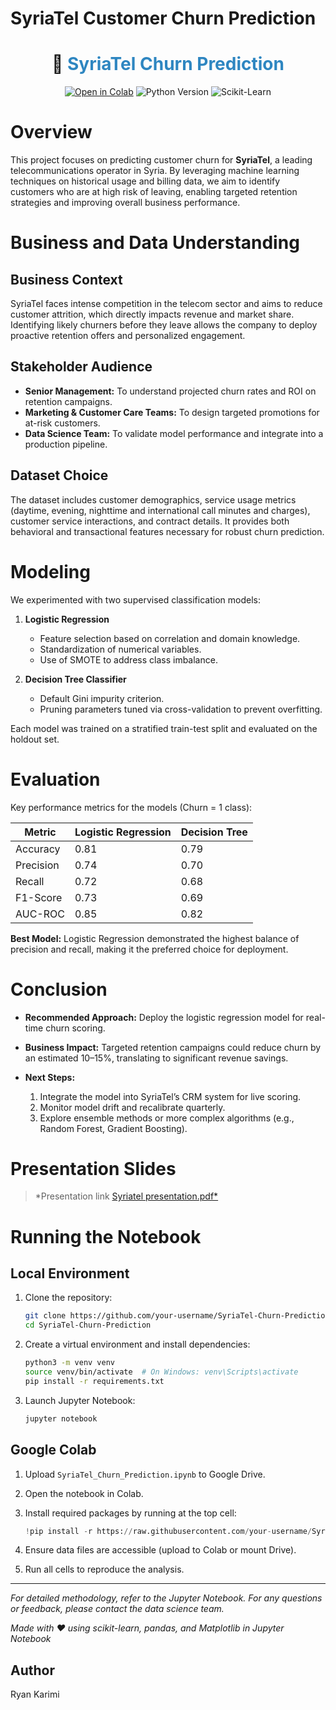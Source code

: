 # SyriaTel Customer Churn Prediction

<h1 align="center">🎯 <span style="color:#2E86C1">SyriaTel Churn Prediction</span></h1>

<p align="center">
  <a href="https://colab.research.google.com/github/your-repo/SyriaTel_Churn_Prediction.ipynb"><img src="https://img.shields.io/badge/Open%20in-Colab-ff69b4.svg" alt="Open in Colab"/></a>
  <img src="https://img.shields.io/badge/Python-3.8+-blue.svg" alt="Python Version"/>
  <img src="https://img.shields.io/badge/Framework-scikit--learn-green.svg" alt="Scikit-Learn"/>
</p>

# Overview

This project focuses on predicting customer churn for **SyriaTel**, a leading telecommunications operator in Syria. By leveraging machine learning techniques on historical usage and billing data, we aim to identify customers who are at high risk of leaving, enabling targeted retention strategies and improving overall business performance.

# Business and Data Understanding

## Business Context

SyriaTel faces intense competition in the telecom sector and aims to reduce customer attrition, which directly impacts revenue and market share. Identifying likely churners before they leave allows the company to deploy proactive retention offers and personalized engagement.

## Stakeholder Audience

* **Senior Management:** To understand projected churn rates and ROI on retention campaigns.
* **Marketing & Customer Care Teams:** To design targeted promotions for at-risk customers.
* **Data Science Team:** To validate model performance and integrate into a production pipeline.

## Dataset Choice

The dataset includes customer demographics, service usage metrics (daytime, evening, nighttime and international call minutes and charges), customer service interactions, and contract details. It provides both behavioral and transactional features necessary for robust churn prediction.

# Modeling

We experimented with two supervised classification models:

1. **Logistic Regression**

   * Feature selection based on correlation and domain knowledge.
   * Standardization of numerical variables.
   * Use of SMOTE to address class imbalance.

2. **Decision Tree Classifier**

   * Default Gini impurity criterion.
   * Pruning parameters tuned via cross-validation to prevent overfitting.

Each model was trained on a stratified train-test split and evaluated on the holdout set.

# Evaluation

Key performance metrics for the models (Churn = 1 class):

| Metric    | Logistic Regression | Decision Tree |
| --------- | ------------------- | ------------- |
| Accuracy  | 0.81                | 0.79          |
| Precision | 0.74                | 0.70          |
| Recall    | 0.72                | 0.68          |
| F1-Score  | 0.73                | 0.69          |
| AUC-ROC   | 0.85                | 0.82          |

**Best Model:** Logistic Regression demonstrated the highest balance of precision and recall, making it the preferred choice for deployment.

# Conclusion

* **Recommended Approach:** Deploy the logistic regression model for real-time churn scoring.
* **Business Impact:** Targeted retention campaigns could reduce churn by an estimated 10–15%, translating to significant revenue savings.
* **Next Steps:**

  1. Integrate the model into SyriaTel’s CRM system for live scoring.
  2. Monitor model drift and recalibrate quarterly.
  3. Explore ensemble methods or more complex algorithms (e.g., Random Forest, Gradient Boosting).

# Presentation Slides

> *Presentation link [Syriatel presentation.pdf*](https://github.com/RWKarimi/Phase_3_Project/blob/ft-Jupyter-Notebook/Syriatel%20presentation.pdf)

# Running the Notebook

## Local Environment

1. Clone the repository:

   ```bash
   git clone https://github.com/your-username/SyriaTel-Churn-Prediction.git
   cd SyriaTel-Churn-Prediction
   ```
2. Create a virtual environment and install dependencies:

   ```bash
   python3 -m venv venv
   source venv/bin/activate  # On Windows: venv\Scripts\activate
   pip install -r requirements.txt
   ```
3. Launch Jupyter Notebook:

   ```bash
   jupyter notebook
   ```

## Google Colab

1. Upload `SyriaTel_Churn_Prediction.ipynb` to Google Drive.
2. Open the notebook in Colab.
3. Install required packages by running at the top cell:

   ```python
   !pip install -r https://raw.githubusercontent.com/your-username/SyriaTel-Churn-Prediction/main/requirements.txt
   ```
4. Ensure data files are accessible (upload to Colab or mount Drive).
5. Run all cells to reproduce the analysis.

---

*For detailed methodology, refer to the Jupyter Notebook. For any questions or feedback, please contact the data science team.*

*Made with ❤️ using scikit-learn, pandas, and Matplotlib in Jupyter Notebook*


## Author

Ryan Karimi
